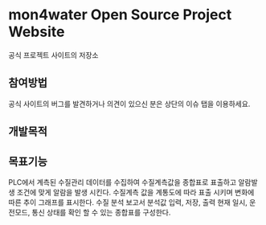 mon4water Open Source Project Website
=========================

공식 프로젝트 사이트의 저장소

## 참여방법
공식 사이트의 버그를 발견하거나 의견이 있으신 분은 상단의 이슈 탭을 이용하세요.

## 개발목적


## 목표기능
PLC에서 계측된 수질관리 데이터를 수집하여 수질계측값을 종합표로 표출하고 알람발생 조건에 맞게 알람을 발생 시킨다.
수질계측 값을 계통도에 따라 표출 시키며 변화에 따른 추이 그래프를 표시한다.
수질 분석 보고서 분석값 입력, 저장, 출력
현재 일시, 운전모드, 통신 상태를 확인 할 수 있는 종합표를 구성한다.
